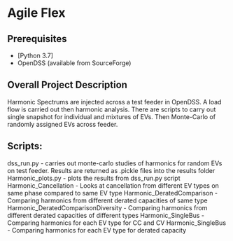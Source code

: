 # Agile Flex

## Prerequisites

- [Python 3.7]
- OpenDSS (available from SourceForge)

## Overall Project Description

Harmonic Spectrums are injected across a test feeder in OpenDSS. A load flow is carried out then harmonic analysis.
There are scripts to carry out single snapshot for individual and mixtures of EVs. Then Monte-Carlo of randomly assigned EVs across feeder.

## Scripts:

dss_run.py - carries out monte-carlo studies of harmonics for random EVs on test feeder. Results are returned as .pickle files into the results folder
Harmonic_plots.py - plots the results from dss_run.py script
Harmonic_Cancellation - Looks at cancellation from different EV types on same phase compared to same EV type
Harmonic_DeratedComparison - Comparing harmonics from different derated capacities of same type
Harmonic_DeratedComparisonDiversity - Comparing harmonics from different derated capacities of different types
Harmonic_SingleBus - Comparing harmonics for each EV type for CC and CV
Harmonic_SingleBus - Comparing harmonics for each EV type for derated capacity

